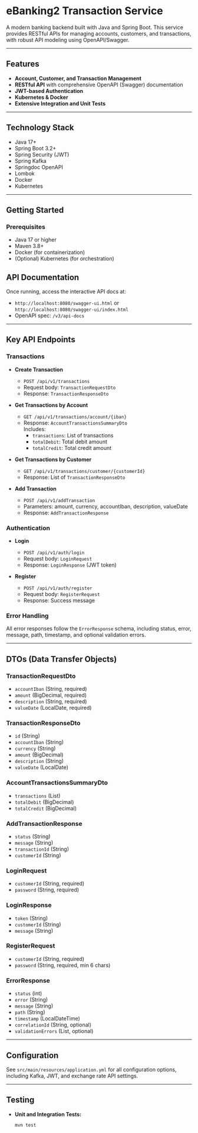 # eBanking2 Transaction Service

A modern banking backend built with Java and Spring Boot. This service provides RESTful APIs for managing accounts, customers, and transactions, with robust API modeling using OpenAPI/Swagger.

---

## Features

- **Account, Customer, and Transaction Management**
- **RESTful API** with comprehensive OpenAPI (Swagger) documentation
- **JWT-based Authentication**
- **Kubernetes & Docker**
- **Extensive Integration and Unit Tests**

---

## Technology Stack

- Java 17+
- Spring Boot 3.2+
- Spring Security (JWT)
- Spring Kafka
- Springdoc OpenAPI
- Lombok
- Docker
- Kubernetes

---

## Getting Started

### Prerequisites

- Java 17 or higher
- Maven 3.8+
- Docker (for containerization)
- (Optional) Kubernetes (for orchestration)

## API Documentation

Once running, access the interactive API docs at:

- `http://localhost:8080/swagger-ui.html` or `http://localhost:8080/swagger-ui/index.html`
- OpenAPI spec: `/v3/api-docs`

---

## Key API Endpoints

### Transactions

- **Create Transaction**
  - `POST /api/v1/transactions`
  - Request body: `TransactionRequestDto`
  - Response: `TransactionResponseDto`

- **Get Transactions by Account**
  - `GET /api/v1/transactions/account/{iban}`
  - Response: `AccountTransactionsSummaryDto`  
    Includes:
    - `transactions`: List of transactions
    - `totalDebit`: Total debit amount
    - `totalCredit`: Total credit amount

- **Get Transactions by Customer**
  - `GET /api/v1/transactions/customer/{customerId}`
  - Response: List of `TransactionResponseDto`

- **Add Transaction**
  - `POST /api/v1/addTransaction`
  - Parameters: amount, currency, accountIban, description, valueDate
  - Response: `AddTransactionResponse`

### Authentication

- **Login**
  - `POST /api/v1/auth/login`
  - Request body: `LoginRequest`
  - Response: `LoginResponse` (JWT token)

- **Register**
  - `POST /api/v1/auth/register`
  - Request body: `RegisterRequest`
  - Response: Success message

### Error Handling

All error responses follow the `ErrorResponse` schema, including status, error, message, path, timestamp, and optional validation errors.

---

## DTOs (Data Transfer Objects)

### TransactionRequestDto
- `accountIban` (String, required)
- `amount` (BigDecimal, required)
- `description` (String, required)
- `valueDate` (LocalDate, required)

### TransactionResponseDto
- `id` (String)
- `accountIban` (String)
- `currency` (String)
- `amount` (BigDecimal)
- `description` (String)
- `valueDate` (LocalDate)

### AccountTransactionsSummaryDto
- `transactions` (List<TransactionResponseDto>)
- `totalDebit` (BigDecimal)
- `totalCredit` (BigDecimal)

### AddTransactionResponse
- `status` (String)
- `message` (String)
- `transactionId` (String)
- `customerId` (String)

### LoginRequest
- `customerId` (String, required)
- `password` (String, required)

### LoginResponse
- `token` (String)
- `customerId` (String)
- `message` (String)

### RegisterRequest
- `customerId` (String, required)
- `password` (String, required, min 6 chars)

### ErrorResponse
- `status` (int)
- `error` (String)
- `message` (String)
- `path` (String)
- `timestamp` (LocalDateTime)
- `correlationId` (String, optional)
- `validationErrors` (List<ValidationError>, optional)

---

## Configuration

See `src/main/resources/application.yml` for all configuration options, including Kafka, JWT, and exchange rate API settings.

---

## Testing

- **Unit and Integration Tests:**
  ```sh
  mvn test
  ```